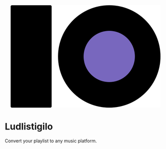 <div align="center">
  <img src="./public/playlist.svg" alt="Ludlistigilo" />
</div>

# Ludlistigilo

Convert your playlist to any music platform.


